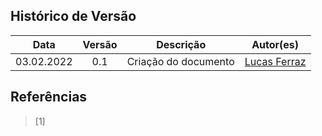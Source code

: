 ## Histórico de Versão<br>
|Data | Versão | Descrição | Autor(es)|
| :-:|:-:|:-:|:-: |
| 03.02.2022| 0.1 | Criação do documento | [Lucas Ferraz](https://github.com/mibasFerraz)|





## Referências

> [1] 